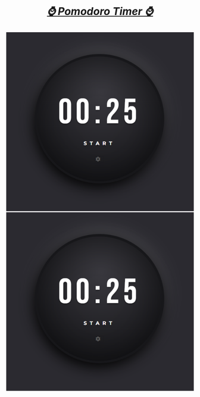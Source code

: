 <h1 align=center>

[*⌚ Pomodoro Timer ⌚*](https://zumrudu-anka.github.io/react-pomodoro-timer/)
</h1>

<div align=center>

![pomodoroTimer](./pomodoro-timer.png)
[![pomodoroTimer](./pomodoro-timer.png)](https://zumrudu-anka.github.io/react-pomodoro-timer/)
</div>

